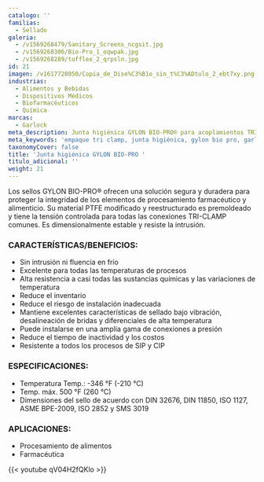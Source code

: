 ```yaml
---
catalogo: ''
familias:
  - Sellado
galeria:
  - /v1569268479/Sanitary_Screens_ncgsit.jpg
  - /v1569268306/Bio-Pro_1_oqwpak.jpg
  - /v1569268289/tufflex_2_qrpsln.jpg
id: 21
imagen: /v1617728050/Copia_de_Dise%C3%B1o_sin_t%C3%ADtulo_2_ebt7xy.png
industrias:
  - Alimentos y Bebidas
  - Dispositivos Médicos
  - Biofarmacéuticos
  - Química
marcas:
  - Garlock
meta_description: Junta higiénica GYLON BIO-PRO® para acoplamientos TRI-CLAMP
meta_keywords: 'empaque tri clamp, junta higiénica, gylon bio pro, garlock, '
taxonomyCover: false
title: 'Junta higiénica GYLON BIO-PRO '
titulo_adicional: ''
weight: 21
---
```


Los sellos GYLON BIO-PRO® ofrecen una solución segura y duradera para proteger la integridad de los elementos de procesamiento farmacéutico y alimenticio. Su material PTFE modificado y reestructurado es premoldeado y tiene la tensión controlada para todas las conexiones TRI-CLAMP comunes. Es dimensionalmente estable y resiste la intrusión.

### CARACTERÍSTICAS/BENEFICIOS:

* Sin intrusión ni fluencia en frío
* Excelente para todas las temperaturas de procesos
* Alta resistencia a casi todas las sustancias químicas y las variaciones de temperatura
* Reduce el inventario
* Reduce el riesgo de instalación inadecuada
* Mantiene excelentes características de sellado bajo vibración, desalineación de bridas y diferenciales de alta temperatura
* Puede instalarse en una amplia gama de conexiones a presión
* Reduce el tiempo de inactividad y los costos
* Resistente a todos los procesos de SIP y CIP

### ESPECIFICACIONES:

* Temperatura Temp.: -346 °F (-210 °C)
* Temp. máx. 500 °F (260 °C)
* Dimensiones del sello de acuerdo con DIN 32676, DIN 11850, ISO 1127, ASME BPE-2009, ISO 2852 y SMS 3019

### APLICACIONES:

* Procesamiento de alimentos
* Farmacéutica

{{< youtube qV04H2fQKlo >}}
